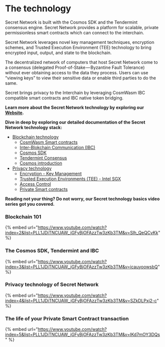 # The technology

Secret Network is built with the Cosmos SDK and the Tendermint consensus engine. Secret Network provides a platform for scalable, private permissionless smart contracts which can connect to the interchain.

Secret Network leverages novel key management techniques, encryption schemes, and Trusted Execution Environment (TEE) technology to bring encrypted input, output, and state to the blockchain.

The decentralized network of computers that host Secret Network come to a consensus (delegated Proof-of-Stake — Byzantine Fault Tolerance) without ever obtaining access to the data they process. Users can use “viewing keys” to view their sensitive data or enable third parties to do the same.

Secret brings privacy to the Interchain by leveraging CosmWasm IBC compatible smart contracts and IBC native token bridging.

**Learn more about the Secret Network technology by exploring our** [**Website**](https://scrt.network/about/about-secret-network/)**.**

**Dive in deep by exploring our detailed documentation of the Secret Network technology stack:**

* [Blockchain technology](../../introduction/secret-network-techstack/blockchain-technology/)
  * [CosmWasm Smart contracts](../../introduction/secret-network-techstack/blockchain-technology/cosmwasm.md)
  * [Inter-Blokchain Communication (IBC)](../../introduction/secret-network-techstack/blockchain-technology/ibc.md)
  * [Cosmos SDK](../../introduction/secret-network-techstack/blockchain-technology/cosmos-sdk.md)
  * [Tendermint Consensus](../../introduction/secret-network-techstack/blockchain-technology/tendermint.md)
  * [Cosmos introduction](../../introduction/secret-network-techstack/blockchain-technology/cosmos-basics.md)
* [Privacy technology](../../introduction/secret-network-techstack/privacy-technology/)
  * [Encryption - Key Management](../../introduction/secret-network-techstack/privacy-technology/encryption-key-management/)
  * [Trusted Execution Environments (TEE) - Intel SGX](../../introduction/secret-network-techstack/privacy-technology/intel-sgx/)
  * [Access Control](../../development/development-concepts/secret-contract-fundamentals/access-control/)
  * [Private Smart contracts](../../introduction/secret-network-techstack/privacy-technology/private-computation-and-consensus-flow.md)

**Reading not your thing? Do not worry, our Secret technology basics video series got you covered.**

### Blockchain 101

{% embed url="https://www.youtube.com/watch?index=2&list=PLL1JDiTNCUAW_jGFyBjOFAzzTw3zKb3TM&v=Slh_QeQCvKk" %}

### The Cosmos SDK, Tendermint and IBC

{% embed url="https://www.youtube.com/watch?index=3&list=PLL1JDiTNCUAW_jGFyBjOFAzzTw3zKb3TM&v=icauyoowsbQ" %}

### Privacy technology of Secret Network

{% embed url="https://www.youtube.com/watch?index=4&list=PLL1JDiTNCUAW_jGFyBjOFAzzTw3zKb3TM&v=SZkDLPxj2-c" %}

### The life of your Private Smart Contract transaction

{% embed url="https://www.youtube.com/watch?index=5&list=PLL1JDiTNCUAW_jGFyBjOFAzzTw3zKb3TM&v=IKd7mOY3DQs" %}
